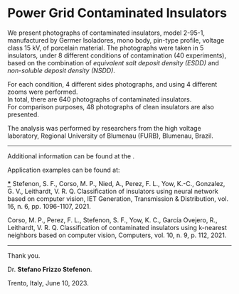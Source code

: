 # Power Grid Contaminated Insulators

We present photographs of contaminated insulators, model 2-95-1, manufactured by Germer Isoladores, mono body, pin-type profile, voltage class 15 kV, of porcelain material.
The photographs were taken in 5 insulators, under 8 different conditions of contamination (40 experiments), based on the combination of *equivalent salt deposit density (ESDD)* and *non-soluble deposit density (NSDD)*.   
  
For each condition, 4 different sides photographs, and using 4 different zooms were performed.  
In total, there are 640 photographs of contaminated insulators.  
For comparison purposes, 48 photographs of clean insulators are also presented.

The analysis was performed by researchers from the high voltage laboratory, Regional University of Blumenau (FURB), Blumenau, Brazil. 

---

Additional information can be found at the .

Application examples can be found at:

**[*](https://doi.org/10.1049/gtd2.12353)** Stefenon, S. F., Corso, M. P., Nied, A., Perez, F. L., Yow, K.-C., Gonzalez, G. V., Leithardt, V. R. Q. Classification of insulators using neural network based on computer vision, IET Generation, Transmission & Distribution, vol. 16, n. 6, pp. 1096-1107, 2021.

Corso, M. P., Perez, F. L., Stefenon, S. F., Yow, K. C., García Ovejero, R., Leithardt, V. R. Q. Classification of contaminated insulators using k-nearest neighbors based on computer vision, Computers, vol. 10, n. 9, p. 112, 2021.


---
Thank you.

Dr. **Stefano Frizzo Stefenon**.

Trento, Italy, June 10, 2023.
